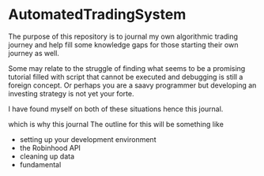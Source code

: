 # AutomatedTradingSystem

The purpose of this repository is to journal 
 my own algorithmic trading journey and 
help fill some knowledge gaps for those 
starting their own journey as well. 

Some may relate to the struggle of 
finding what seems to be a promising
tutorial filled with script that 
cannot be executed and debugging is still
a foreign concept. Or perhaps you are 
a saavy programmer but developing
an investing strategy is not
yet your forte. 

I have found myself on both 
of these situations hence this journal. 


which is why this journal 
The outline for this will be something like
- setting up your development environment
- the Robinhood API
- cleaning up data
- fundamental 


